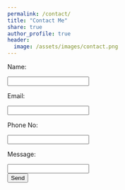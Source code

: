 ```yaml
---
permalink: /contact/
title: "Contact Me"
share: true
author_profile: true
header:
  image: /assets/images/contact.png
---
```


<html>
	<body>
		<form action="https://formspree.io/iayanpahwa@gmail.com"
      		method="POST">
    		<p> Name: </p><input type="text" name="name"><br />
    		<p> Email: </p><input type="email" name="_replyto"><br />
    		<p> Phone No: </p><input type="text" name="Phone"><br />
    		<p> Message: </p><input type="text" name="message"><br />
    		<input type="submit" value="Send">
    		<input type="hidden" name="_next" value="/thanks/" />
		</form>
	</body>
</html>			
